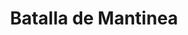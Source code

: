 ﻿---
title: "Batalla de Mantinea"
permalink: periodes_422.html
layout: periode
dataInici: -207
sidebar: periodes
pares:
  - id: 52
    title: "Primera Guerra Macedónica"
    dataInici: "(-214)"
    dataFi: "(-205)"

fills:
jocsPrincipals:
jocsEscenaris:
jocsEpoca:
  - title: "The Great Battles of Alexander: Macedonian Art of War"
    bggId: 176596
    escenari: "Mantinea"

jocsEpocaEscenaris:
---
